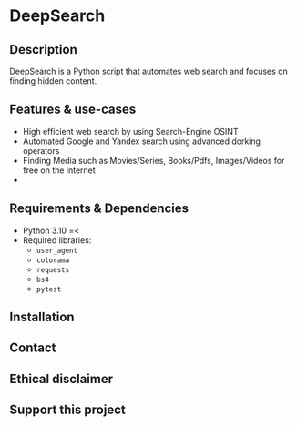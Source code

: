 # DeepSearch

## Description  
DeepSearch is a Python script that automates web search and focuses on finding hidden content.

## Features & use-cases  
- High efficient web search by using Search-Engine OSINT
- Automated Google and Yandex search using advanced dorking operators 
- Finding Media such as Movies/Series, Books/Pdfs, Images/Videos for free on the internet 
- 

## Requirements & Dependencies 
- Python 3.10 =<
- Required libraries:  
  - `user_agent`
  - `colorama`
  - `requests`
  - `bs4`
  - `pytest`

## Installation 


## Contact


## Ethical disclaimer


## Support this project
